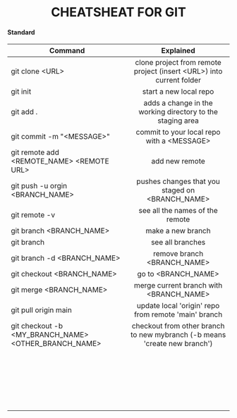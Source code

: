 <h1 style="text-align:center;">
CHEATSHEAT FOR GIT
</h1>
<h4> Standard </h4>

| Command        | Explained           
| ------------- |:-------------:
|git clone &lt;URL&gt;|clone project from remote project (insert &lt;URL&gt;) into current folder
|git init|start a new local repo
|git add .|adds a change in the working directory to the staging area
|git commit -m "&lt;MESSAGE&gt;"|commit to your local repo with a &lt;MESSAGE&gt;
|git remote add &lt;REMOTE_NAME&gt; &lt;REMOTE URL&gt;|add new remote
|git push -u orgin &lt;BRANCH_NAME&gt;|pushes changes that you staged on &lt;BRANCH_NAME&gt;
|git remote -v|see all the names of the remote
|git branch &lt;BRANCH_NAME&gt;|make a new branch
|git branch|see all branches
|git branch -d &lt;BRANCH_NAME&gt;|remove branch &lt;BRANCH_NAME&gt;
|git checkout &lt;BRANCH_NAME&gt;|go to &lt;BRANCH_NAME&gt;
|git merge &lt;BRANCH_NAME&gt;|merge current branch with &lt;BRANCH_NAME&gt;
|git pull origin main|update local 'origin' repo from remote 'main' branch
|git checkout -b &lt;MY_BRANCH_NAME&gt; &lt;OTHER_BRANCH_NAME&gt;|checkout from other branch to new mybranch (-b means 'create new branch')
||
||
||
||
||
||
||
||
||
||
||
||
||
||
||
||
||
||
||
||
||
||
||



